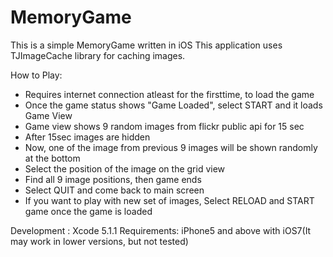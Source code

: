 MemoryGame
==========

This is a simple MemoryGame written in iOS
This application uses TJImageCache library for caching images.

How to Play:
- Requires internet connection atleast for the firsttime, to load the game
- Once the game status shows "Game Loaded", select START and it loads Game View
- Game view shows 9 random images from flickr public api for 15 sec
- After 15sec images are hidden
- Now, one of the image from previous 9 images will be shown randomly at the bottom
- Select the position of the image on the grid view
- Find all 9 image positions, then game ends
- Select QUIT and come back to main screen
- If you want to play with new set of images, Select RELOAD and START game once the game is loaded

Development : Xcode 5.1.1
Requirements:
iPhone5 and above with iOS7(It may work in lower versions, but not tested)


